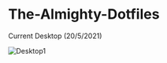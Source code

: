 # The-Almighty-Dotfiles

Current Desktop (20/5/2021)

![Desktop1](https://user-images.githubusercontent.com/73924040/118880576-a4796800-b90f-11eb-9b33-09a2f038f242.png)

